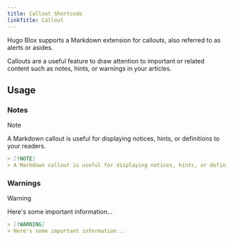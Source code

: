 ```yaml
---
title: Callout Shortcode
linkTitle: Callout
---
```


Hugo Blox supports a Markdown extension for callouts, also referred to as alerts or asides.

Callouts are a useful feature to draw attention to important or related content such as notes, hints, or warnings in your articles.

<!--more-->

## Usage

### Notes

> [!NOTE]
> A Markdown callout is useful for displaying notices, hints, or definitions to your readers.

```markdown
> [!NOTE]
> A Markdown callout is useful for displaying notices, hints, or definitions to your readers.
```

### Warnings

> [!WARNING]
> Here's some important information...

```markdown
> [!WARNING]
> Here's some important information...
```
